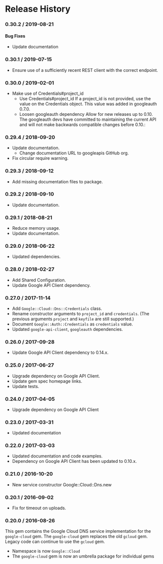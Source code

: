 # Release History

### 0.30.2 / 2019-08-21

#### Bug Fixes

* Update documentation

### 0.30.1 / 2019-07-15

* Ensure use of a sufficiently recent REST client with the correct endpoint.

### 0.30.0 / 2019-02-01

* Make use of Credentials#project_id
  * Use Credentials#project_id
    If a project_id is not provided, use the value on the Credentials object.
    This value was added in googleauth 0.7.0.
  * Loosen googleauth dependency
    Allow for new releases up to 0.10.
    The googleauth devs have committed to maintaining the current API
    and will not make backwards compatible changes before 0.10.:

### 0.29.4 / 2018-09-20

* Update documentation.
  * Change documentation URL to googleapis GitHub org.
* Fix circular require warning.

### 0.29.3 / 2018-09-12

* Add missing documentation files to package.

### 0.29.2 / 2018-09-10

* Update documentation.

### 0.29.1 / 2018-08-21

* Reduce memory usage.
* Update documentation.

### 0.29.0 / 2018-06-22

* Updated dependencies.

### 0.28.0 / 2018-02-27

* Add Shared Configuration.
* Update Google API Client dependency.

### 0.27.0 / 2017-11-14

* Add `Google::Cloud::Dns::Credentials` class.
* Rename constructor arguments to `project_id` and `credentials`.
  (The previous arguments `project` and `keyfile` are still supported.)
* Document `Google::Auth::Credentials` as `credentials` value.
* Updated `google-api-client`, `googleauth` dependencies.

### 0.26.0 / 2017-09-28

* Update Google API Client dependency to 0.14.x.

### 0.25.0 / 2017-06-27

* Upgrade dependency on Google API Client.
* Update gem spec homepage links.
* Update tests.

### 0.24.0 / 2017-04-05

* Upgrade dependency on Google API Client

### 0.23.0 / 2017-03-31

* Updated documentation

### 0.22.0 / 2017-03-03

* Updated documentation and code examples.
* Dependency on Google API Client has been updated to 0.10.x.

### 0.21.0 / 2016-10-20

* New service constructor Google::Cloud::Dns.new

### 0.20.1 / 2016-09-02

* Fix for timeout on uploads.

### 0.20.0 / 2016-08-26

This gem contains the Google Cloud DNS service implementation for the `google-cloud` gem. The `google-cloud` gem replaces the old `gcloud` gem. Legacy code can continue to use the `gcloud` gem.

* Namespace is now `Google::Cloud`
* The `google-cloud` gem is now an umbrella package for individual gems
